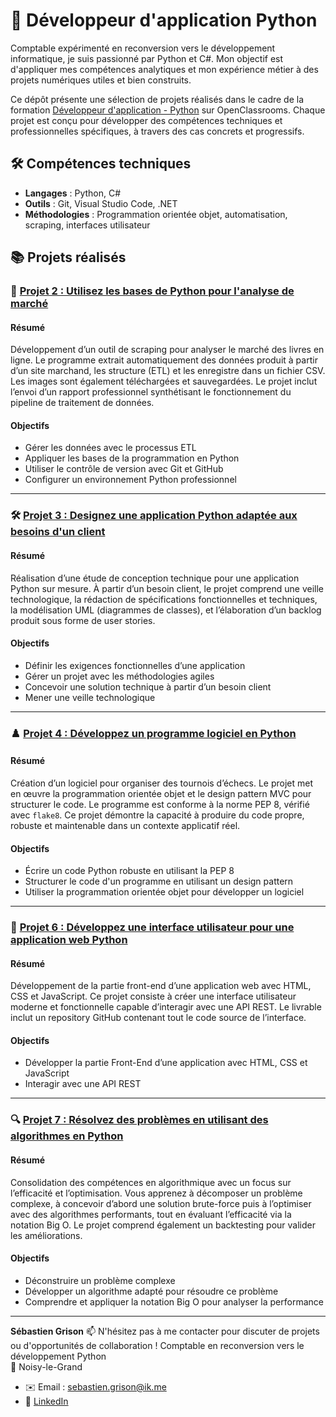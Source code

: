 # 🐍 Développeur d'application Python

Comptable expérimenté en reconversion vers le développement informatique, je suis passionné par Python et C#. Mon objectif est d'appliquer mes compétences analytiques et mon expérience métier à des projets numériques utiles et bien construits.

Ce dépôt présente une sélection de projets réalisés dans le cadre de la formation [Développeur d'application - Python](https://openclassrooms.com/fr/paths/879-developpeur-dapplication-python) sur OpenClassrooms. Chaque projet est conçu pour développer des compétences techniques et professionnelles spécifiques, à travers des cas concrets et progressifs.

## 🛠️ Compétences techniques

- **Langages** : Python, C#
- **Outils** : Git, Visual Studio Code, .NET
- **Méthodologies** : Programmation orientée objet, automatisation, scraping, interfaces utilisateur

## 📚 Projets réalisés

### 🧪 [Projet 2 : Utilisez les bases de Python pour l'analyse de marché](https://github.com/SebGris/oc-p2-analyse-marche)

#### Résumé
Développement d’un outil de scraping pour analyser le marché des livres en ligne. Le programme extrait automatiquement des données produit à partir d’un site marchand, les structure (ETL) et les enregistre dans un fichier CSV. Les images sont également téléchargées et sauvegardées. Le projet inclut l’envoi d’un rapport professionnel synthétisant le fonctionnement du pipeline de traitement de données.

#### Objectifs
- Gérer les données avec le processus ETL
- Appliquer les bases de la programmation en Python
- Utiliser le contrôle de version avec Git et GitHub
- Configurer un environnement Python professionnel

---

### 🛠 [Projet 3 : Designez une application Python adaptée aux besoins d'un client](https://github.com/SebGris/oc-p3-conception-application)

#### Résumé
Réalisation d’une étude de conception technique pour une application Python sur mesure. À partir d’un besoin client, le projet comprend une veille technologique, la rédaction de spécifications fonctionnelles et techniques, la modélisation UML (diagrammes de classes), et l’élaboration d’un backlog produit sous forme de user stories.

#### Objectifs
- Définir les exigences fonctionnelles d’une application
- Gérer un projet avec les méthodologies agiles
- Concevoir une solution technique à partir d’un besoin client
- Mener une veille technologique

---

### ♟️ [Projet 4 : Développez un programme logiciel en Python](https://github.com/SebGris/oc-p4-tournoi-echecs)

#### Résumé
Création d’un logiciel pour organiser des tournois d’échecs. Le projet met en œuvre la programmation orientée objet et le design pattern MVC pour structurer le code. Le programme est conforme à la norme PEP 8, vérifié avec `flake8`. Ce projet démontre la capacité à produire du code propre, robuste et maintenable dans un contexte applicatif réel.

#### Objectifs
- Écrire un code Python robuste en utilisant la PEP 8
- Structurer le code d'un programme en utilisant un design pattern
- Utiliser la programmation orientée objet pour développer un logiciel

---

### 🎨 [Projet 6 : Développez une interface utilisateur pour une application web Python](https://github.com/SebGris/oc-p6-interface-utilisateur)

#### Résumé
Développement de la partie front-end d’une application web avec HTML, CSS et JavaScript. Ce projet consiste à créer une interface utilisateur moderne et fonctionnelle capable d’interagir avec une API REST. Le livrable inclut un repository GitHub contenant tout le code source de l’interface.

#### Objectifs
- Développer la partie Front-End d’une application avec HTML, CSS et JavaScript
- Interagir avec une API REST

---

### 🔍 [Projet 7 : Résolvez des problèmes en utilisant des algorithmes en Python](https://github.com/SebGris/oc-p7-algorithmes)

#### Résumé
Consolidation des compétences en algorithmique avec un focus sur l’efficacité et l’optimisation. Vous apprenez à décomposer un problème complexe, à concevoir d’abord une solution brute-force puis à l’optimiser avec des algorithmes performants, tout en évaluant l’efficacité via la notation Big O. Le projet comprend également un backtesting pour valider les améliorations.

#### Objectifs
- Déconstruire un problème complexe
- Développer un algorithme adapté pour résoudre ce problème
- Comprendre et appliquer la notation Big O pour analyser la performance

---

**Sébastien Grison**
📫 N'hésitez pas à me contacter pour discuter de projets ou d'opportunités de collaboration ! 
Comptable en reconversion vers le développement Python  
📍 Noisy-le-Grand  
* ✉️ Email : [sebastien.grison@ik.me](mailto:sebastien.grison@ik.me)
* 🔗 [LinkedIn](https://www.linkedin.com/in/sebastien-grison/)